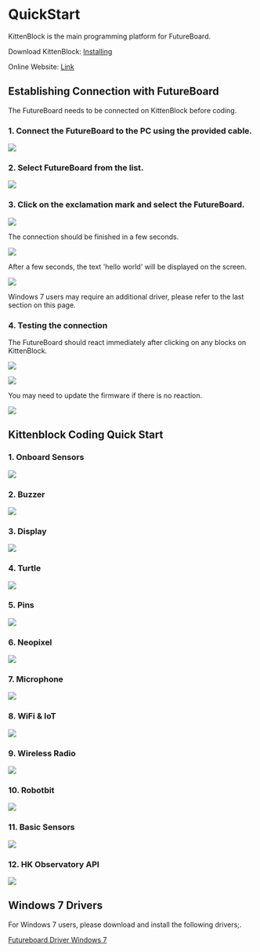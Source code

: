 # QuickStart

KittenBlock is the main programming platform for FutureBoard.

Download KittenBlock: [Installing](https://www.kittenbot.cc/pages/software)

Online Website: [Link](https://kblock.kittenbot.cn/)


## Establishing Connection with FutureBoard

The FutureBoard needs to be connected on KittenBlock before coding.

### 1. Connect the FutureBoard to the PC using the provided cable.

![](../images/usb.png)

### 2. Select FutureBoard from the list.

![](../images/kittenblock1en.png)

### 3. Click on the exclamation mark and select the FutureBoard.

![](../images/kittenblock2en.png)

The connection should be finished in a few seconds.

![](../images/kittenblock3en.png)

After a few seconds, the text 'hello world' will be displayed on the screen.

![](../images/kittenblock4.jpg)

Windows 7 users may require an additional driver, please refer to the last section on this page.

### 4. Testing the connection

The FutureBoard should react immediately after clicking on any blocks on KittenBlock.

![](../images/kittenblock5en.png)

![](../images/kittenblock6.jpg)

You may need to update the firmware if there is no reaction.

![](../images/kittenblock7en.png)

## Kittenblock Coding Quick Start

### 1. Onboard Sensors

![](../images/sensors_en.png)

### 2. Buzzer

![](../images/buzzer_en.png)

### 3. Display

![](../images/screen_en.png)

### 4. Turtle

![](../images/turtle_en.png)

### 5. Pins

![](../images/gpio_en.png)

### 6. Neopixel

![](../images/neopixel_en.png)

### 7. Microphone

![](../images/microphone_en.png)

### 8. WiFi & IoT

![](../images/wifi_en.png)

### 9. Wireless Radio

![](../images/radio_en.png)

### 10. Robotbit

![](../images/robotbit_en.png)

### 11. Basic Sensors

![](../images/sensorkit_en.png)

### 12. HK Observatory API

![](../images/hko_en.png)

## Windows 7 Drivers

For Windows 7 users, please download and install the following drivers;.

[Futureboard Driver Windows 7](https://drive.google.com/file/d/1Ldx1baDITzg-bHGvWpbgyQ0NdWDFdGD4/view?usp=sharing)